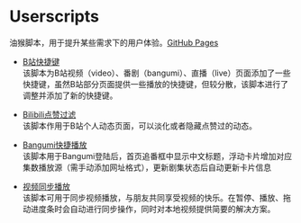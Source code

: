 # Userscripts
油猴脚本，用于提升某些需求下的用户体验。[GitHub Pages](https://riveryale.github.io/Userscripts/)

- [B站快捷键](https://github.com/RiverYale/Userscripts/tree/main/B%E7%AB%99%E5%BF%AB%E6%8D%B7%E9%94%AE)  
  该脚本为B站视频（video）、番剧（bangumi）、直播（live）页面添加了一些快捷键，虽然B站部分页面提供一些播放的快捷键，但较分散，该脚本进行了调整并添加了新的快捷键。

- [Bilibili点赞过滤](https://github.com/RiverYale/Userscripts/tree/main/B%E7%AB%99%E5%8A%A8%E6%80%81%E7%82%B9%E8%B5%9E%E8%BF%87%E6%BB%A4)  
  该脚本作用于B站个人动态页面，可以淡化或者隐藏点赞过的动态。

- [Bangumi快捷播放](https://github.com/RiverYale/Userscripts/tree/main/Bangumi%E5%BF%AB%E6%8D%B7%E6%92%AD%E6%94%BE)  
  该脚本用于Bangumi登陆后，首页追番框中显示中文标题，浮动卡片增加对应集数播放源（需手动添加网址格式），更新剧集状态后自动更新卡片信息
  
- [视频同步播放](https://github.com/RiverYale/Userscripts/tree/main/%E8%A7%86%E9%A2%91%E5%90%8C%E6%AD%A5)  
  该脚本可用于同步视频播放，与朋友共同享受视频的快乐。在暂停、播放、拖动进度条时会自动进行同步操作，同时对本地视频提供简要的解决方案。